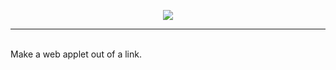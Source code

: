 <p align="center"><img src="https://opengraph.githubassets.com/69cb9b97e416d393c7ea7b5500e46b08cd70cc15b1a240d9f952ea51e4b4fa9b/cat-loaf/Hex2Decimal?width=440&height=220"></p>
<hr/>
<br/>
Make a web applet out of a link.
